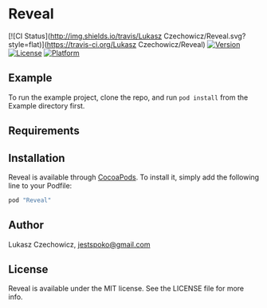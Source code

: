 # Reveal

[![CI Status](http://img.shields.io/travis/Lukasz Czechowicz/Reveal.svg?style=flat)](https://travis-ci.org/Lukasz Czechowicz/Reveal)
[![Version](https://img.shields.io/cocoapods/v/Reveal.svg?style=flat)](http://cocoapods.org/pods/Reveal)
[![License](https://img.shields.io/cocoapods/l/Reveal.svg?style=flat)](http://cocoapods.org/pods/Reveal)
[![Platform](https://img.shields.io/cocoapods/p/Reveal.svg?style=flat)](http://cocoapods.org/pods/Reveal)

## Example

To run the example project, clone the repo, and run `pod install` from the Example directory first.

## Requirements

## Installation

Reveal is available through [CocoaPods](http://cocoapods.org). To install
it, simply add the following line to your Podfile:

```ruby
pod "Reveal"
```

## Author

Lukasz Czechowicz, jestspoko@gmail.com

## License

Reveal is available under the MIT license. See the LICENSE file for more info.

